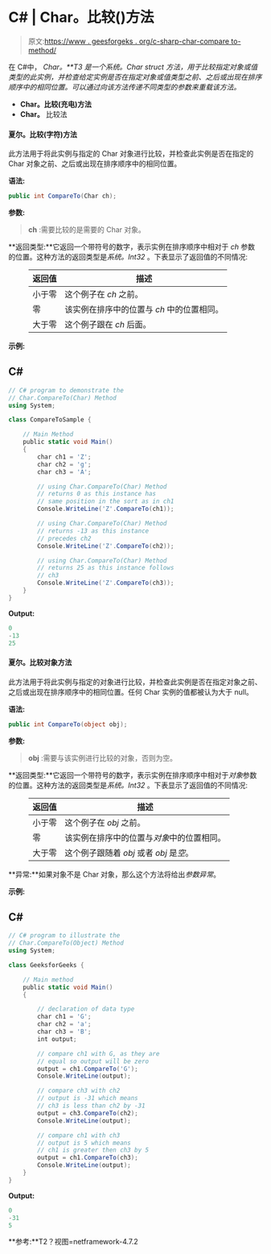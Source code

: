 # C# | Char。比较()方法

> 原文:[https://www . geesforgeks . org/c-sharp-char-compare to-method/](https://www.geeksforgeeks.org/c-sharp-char-compareto-method/)

在 C#中， ***Char。**T3 是一个*系统。Char* struct 方法，用于比较指定对象或值类型的此实例，并检查给定实例是否在指定对象或值类型之前、之后或出现在排序顺序中的相同位置。可以通过向该方法传递不同类型的参数来重载该方法。*

*   **Char。比较(充电)方法**
*   **Char。**
    比较法

#### 夏尔。比较(字符)方法

此方法用于将此实例与指定的 Char 对象进行比较，并检查此实例是否在指定的 Char 对象之前、之后或出现在排序顺序中的相同位置。

**语法:**

```cs
public int CompareTo(Char ch);
```

**参数:**

> **ch** :需要比较的是需要的 Char 对象。

**返回类型:**它返回一个带符号的数字，表示实例在排序顺序中相对于 *ch* 参数的位置。这种方法的返回类型是*系统。Int32* 。下表显示了返回值的不同情况:

<figure class="table">

| 返回值 | 描述 |
| --- | --- |
| 小于零 | 这个例子在 *ch* 之前。 |
| 零 | 该实例在排序中的位置与 *ch* 中的位置相同。 |
| 大于零 | 这个例子跟在 *ch* 后面。 |

</figure>

**示例:**

## C#

```cs
// C# program to demonstrate the
// Char.CompareTo(Char) Method
using System;

class CompareToSample {

    // Main Method
    public static void Main()
    {
        char ch1 = 'Z';
        char ch2 = 'g';
        char ch3 = 'A';

        // using Char.CompareTo(Char) Method
        // returns 0 as this instance has
        // same position in the sort as in ch1
        Console.WriteLine('Z'.CompareTo(ch1));

        // using Char.CompareTo(Char) Method
        // returns -13 as this instance
        // precedes ch2
        Console.WriteLine('Z'.CompareTo(ch2));

        // using Char.CompareTo(Char) Method
        // returns 25 as this instance follows
        // ch3
        Console.WriteLine('Z'.CompareTo(ch3));
    }
}
```

**Output:** 

```cs
0
-13
25
```

#### 夏尔。比较对象方法

此方法用于将此实例与指定的对象进行比较，并检查此实例是否在指定对象之前、之后或出现在排序顺序中的相同位置。任何 Char 实例的值都被认为大于 null。

**语法:**

```cs
public int CompareTo(object obj);
```

**参数:**

> **obj** :需要与该实例进行比较的对象，否则为空。

**返回类型:**它返回一个带符号的数字，表示实例在排序顺序中相对于*对象*参数的位置。这种方法的返回类型是*系统。Int32* 。下表显示了返回值的不同情况:

<figure class="table">

| 返回值 | 描述 |
| --- | --- |
| 小于零 | 这个例子在 *obj* 之前。 |
| 零 | 该实例在排序中的位置与*对象*中的位置相同。 |
| 大于零 | 这个例子跟随着 *obj* 或者 *obj* 是*空*。 |

</figure>

**异常:**如果对象不是 Char 对象，那么这个方法将给出*参数异常*。

**示例:**

## C#

```cs
// C# program to illustrate the
// Char.CompareTo(Object) Method
using System;

class GeeksforGeeks {

    // Main method
    public static void Main()
    {

        // declaration of data type
        char ch1 = 'G';
        char ch2 = 'a';
        char ch3 = 'B';
        int output;

        // compare ch1 with G, as they are
        // equal so output will be zero
        output = ch1.CompareTo('G');
        Console.WriteLine(output);

        // compare ch3 with ch2
        // output is -31 which means
        // ch3 is less than ch2 by -31
        output = ch3.CompareTo(ch2);
        Console.WriteLine(output);

        // compare ch1 with ch3
        // output is 5 which means
        // ch1 is greater then ch3 by 5
        output = ch1.CompareTo(ch3);
        Console.WriteLine(output);
    }
}
```

**Output:** 

```cs
0
-31
5
```

**参考:**T2？视图=netframework-4.7.2